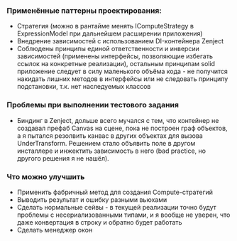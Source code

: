 ### Применённые паттерны проектирования:
- Стратегия (можно в рантайме менять IComputeStrategy в ExpressionModel при дальнейшем расширении приложения)
- Внедрение зависимостей с использованием DI-контейнера Zenject
- Соблюдены принципы единой ответственности и инверсии зависимостей (применены интерфейсы, позволяющие избегать ссылок на конкретные реализации), остальным принципам solid приложение следует в силу маленького объёма кода - не получится накидать лишних методов в интерфейсы или не следовать принципу подстановки, т.к. нет наследуемых классов

### Проблемы при выполнении тестового задания
- Биндинг в Zenject, дольше всего мучался с тем, что контейнер не создавал префаб Canvas на сцене, пока не построен граф объектов, а я пытался резолвить канвас в других объектах для вызова UnderTransform. Решением стало объявить поле в другом инсталлере и инжектить зависимость в него (bad practice, но другого решения я не нашёл).

### Что можно улучшить
- Применить фабричный метод для создания Compute-стратегий
- Выводить результат и ошибку разными вьюхами
- Сделать нормальные сейвы - в текущей реализации точно будут проблемы с несериализованными типами, и я вообще не уверен, что даже конвертация в строку и обратно будет работать
- Сделать менеджер окон
